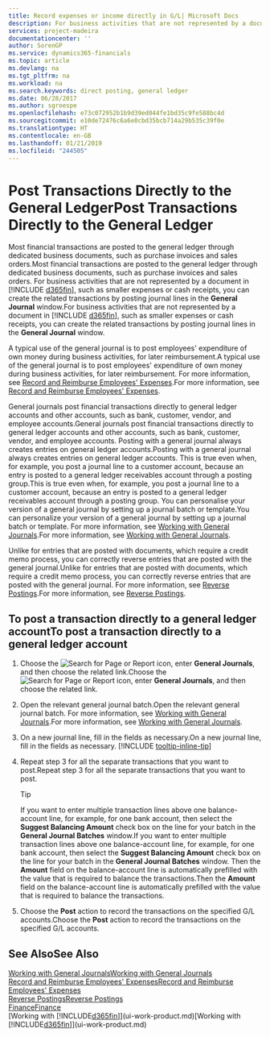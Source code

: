 ```yaml
---
title: Record expenses or income directly in G/L| Microsoft Docs
description: For business activities that are not represented by a document in, such as smaller expenses or cash receipts, you can create the related transactions by posting journal lines in the General Journal window.
services: project-madeira
documentationcenter: ''
author: SorenGP
ms.service: dynamics365-financials
ms.topic: article
ms.devlang: na
ms.tgt_pltfrm: na
ms.workload: na
ms.search.keywords: direct posting, general ledger
ms.date: 06/28/2017
ms.author: sgroespe
ms.openlocfilehash: e73c072952b1b9d39ed044fe1bd35c9fe588bc4d
ms.sourcegitcommit: e10de72476c6a6e0cbd35bcb714a29b535c39f0e
ms.translationtype: HT
ms.contentlocale: en-GB
ms.lasthandoff: 01/21/2019
ms.locfileid: "244505"
---
```

# <a name="post-transactions-directly-to-the-general-ledger"></a><span data-ttu-id="08d72-103">Post Transactions Directly to the General Ledger</span><span class="sxs-lookup"><span data-stu-id="08d72-103">Post Transactions Directly to the General Ledger</span></span>
<span data-ttu-id="08d72-104">Most financial transactions are posted to the general ledger through dedicated business documents, such as purchase invoices and sales orders.</span><span class="sxs-lookup"><span data-stu-id="08d72-104">Most financial transactions are posted to the general ledger through dedicated business documents, such as purchase invoices and sales orders.</span></span> <span data-ttu-id="08d72-105">For business activities that are not represented by a document in [!INCLUDE [d365fin](includes/d365fin_md.md)], such as smaller expenses or cash receipts, you can create the related transactions by posting journal lines in the **General Journal** window.</span><span class="sxs-lookup"><span data-stu-id="08d72-105">For business activities that are not represented by a document in [!INCLUDE [d365fin](includes/d365fin_md.md)], such as smaller expenses or cash receipts, you can create the related transactions by posting journal lines in the **General Journal** window.</span></span>

<span data-ttu-id="08d72-106">A typical use of the general journal is to post employees' expenditure of own money during business activities, for later reimbursement.</span><span class="sxs-lookup"><span data-stu-id="08d72-106">A typical use of the general journal is to post employees' expenditure of own money during business activities, for later reimbursement.</span></span> <span data-ttu-id="08d72-107">For more information, see [Record and Reimburse Employees' Expenses](finance-how-record-reimburse-employee-expenses.md).</span><span class="sxs-lookup"><span data-stu-id="08d72-107">For more information, see [Record and Reimburse Employees' Expenses](finance-how-record-reimburse-employee-expenses.md).</span></span>

<span data-ttu-id="08d72-108">General journals post financial transactions directly to general ledger accounts and other accounts, such as bank, customer, vendor, and employee accounts.</span><span class="sxs-lookup"><span data-stu-id="08d72-108">General journals post financial transactions directly to general ledger accounts and other accounts, such as bank, customer, vendor, and employee accounts.</span></span> <span data-ttu-id="08d72-109">Posting with a general journal always creates entries on general ledger accounts.</span><span class="sxs-lookup"><span data-stu-id="08d72-109">Posting with a general journal always creates entries on general ledger accounts.</span></span> <span data-ttu-id="08d72-110">This is true even when, for example, you post a journal line to a customer account, because an entry is posted to a general ledger receivables account through a posting group.</span><span class="sxs-lookup"><span data-stu-id="08d72-110">This is true even when, for example, you post a journal line to a customer account, because an entry is posted to a general ledger receivables account through a posting group.</span></span> <span data-ttu-id="08d72-111">You can personalise your version of a general journal by setting up a journal batch or template.</span><span class="sxs-lookup"><span data-stu-id="08d72-111">You can personalize your version of a general journal by setting up a journal batch or template.</span></span> <span data-ttu-id="08d72-112">For more information, see [Working with General Journals](ui-work-general-journals.md).</span><span class="sxs-lookup"><span data-stu-id="08d72-112">For more information, see [Working with General Journals](ui-work-general-journals.md).</span></span>

<span data-ttu-id="08d72-113">Unlike for entries that are posted with documents, which require a credit memo process, you can correctly reverse entries that are posted with the general journal.</span><span class="sxs-lookup"><span data-stu-id="08d72-113">Unlike for entries that are posted with documents, which require a credit memo process, you can correctly reverse entries that are posted with the general journal.</span></span> <span data-ttu-id="08d72-114">For more information, see [Reverse Postings](finance-how-reverse-journal-posting.md).</span><span class="sxs-lookup"><span data-stu-id="08d72-114">For more information, see [Reverse Postings](finance-how-reverse-journal-posting.md).</span></span>

## <a name="to-post-a-transaction-directly-to-a-general-ledger-account"></a><span data-ttu-id="08d72-115">To post a transaction directly to a general ledger account</span><span class="sxs-lookup"><span data-stu-id="08d72-115">To post a transaction directly to a general ledger account</span></span>
1. <span data-ttu-id="08d72-116">Choose the ![Search for Page or Report](media/ui-search/search_small.png "Search for Page or Report icon") icon, enter **General Journals**, and then choose the related link.</span><span class="sxs-lookup"><span data-stu-id="08d72-116">Choose the ![Search for Page or Report](media/ui-search/search_small.png "Search for Page or Report icon") icon, enter **General Journals**, and then choose the related link.</span></span>
2. <span data-ttu-id="08d72-117">Open the relevant general journal batch.</span><span class="sxs-lookup"><span data-stu-id="08d72-117">Open the relevant general journal batch.</span></span> <span data-ttu-id="08d72-118">For more information, see [Working with General Journals](ui-work-general-journals.md).</span><span class="sxs-lookup"><span data-stu-id="08d72-118">For more information, see [Working with General Journals](ui-work-general-journals.md).</span></span>
3. <span data-ttu-id="08d72-119">On a new journal line, fill in the fields as necessary.</span><span class="sxs-lookup"><span data-stu-id="08d72-119">On a new journal line, fill in the fields as necessary.</span></span> [!INCLUDE [tooltip-inline-tip](includes/tooltip-inline-tip_md.md)]    
4. <span data-ttu-id="08d72-120">Repeat step 3 for all the separate transactions that you want to post.</span><span class="sxs-lookup"><span data-stu-id="08d72-120">Repeat step 3 for all the separate transactions that you want to post.</span></span>

    > [!TIP]  
    > <span data-ttu-id="08d72-121">If you want to enter multiple transaction lines above one balance-account line, for example, for one bank account, then select the **Suggest Balancing Amount** check box on the line for your batch in the **General Journal Batches** window.</span><span class="sxs-lookup"><span data-stu-id="08d72-121">If you want to enter multiple transaction lines above one balance-account line, for example, for one bank account, then select the **Suggest Balancing Amount** check box on the line for your batch in the **General Journal Batches** window.</span></span> <span data-ttu-id="08d72-122">Then the **Amount** field on the balance-account line is automatically prefilled with the value that is required to balance the transactions.</span><span class="sxs-lookup"><span data-stu-id="08d72-122">Then the **Amount** field on the balance-account line is automatically prefilled with the value that is required to balance the transactions.</span></span>
5. <span data-ttu-id="08d72-123">Choose the **Post** action to record the transactions on the specified G/L accounts.</span><span class="sxs-lookup"><span data-stu-id="08d72-123">Choose the **Post** action to record the transactions on the specified G/L accounts.</span></span>

## <a name="see-also"></a><span data-ttu-id="08d72-124">See Also</span><span class="sxs-lookup"><span data-stu-id="08d72-124">See Also</span></span>
[<span data-ttu-id="08d72-125">Working with General Journals</span><span class="sxs-lookup"><span data-stu-id="08d72-125">Working with General Journals</span></span>](ui-work-general-journals.md)  
[<span data-ttu-id="08d72-126">Record and Reimburse Employees' Expenses</span><span class="sxs-lookup"><span data-stu-id="08d72-126">Record and Reimburse Employees' Expenses</span></span>](finance-how-record-reimburse-employee-expenses.md)  
[<span data-ttu-id="08d72-127">Reverse Postings</span><span class="sxs-lookup"><span data-stu-id="08d72-127">Reverse Postings</span></span>](finance-how-reverse-journal-posting.md)  
[<span data-ttu-id="08d72-128">Finance</span><span class="sxs-lookup"><span data-stu-id="08d72-128">Finance</span></span>](finance.md)  
<span data-ttu-id="08d72-129">[Working with [!INCLUDE[d365fin](includes/d365fin_md.md)]](ui-work-product.md)</span><span class="sxs-lookup"><span data-stu-id="08d72-129">[Working with [!INCLUDE[d365fin](includes/d365fin_md.md)]](ui-work-product.md)</span></span>  
